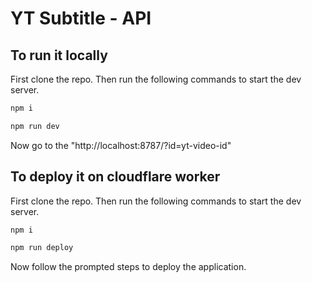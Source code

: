 # YT Subtitle - API

## To  run it locally

First clone the repo. Then run the following commands to start the dev server.

```bash
npm i
```

```bash
npm run dev
```

Now go to the "http://localhost:8787/?id=yt-video-id"

## To deploy it on cloudflare worker

First clone the repo. Then run the following commands to start the dev server.

```bash
npm i
```

```bash
npm run deploy
```

Now follow the prompted steps to deploy the application.